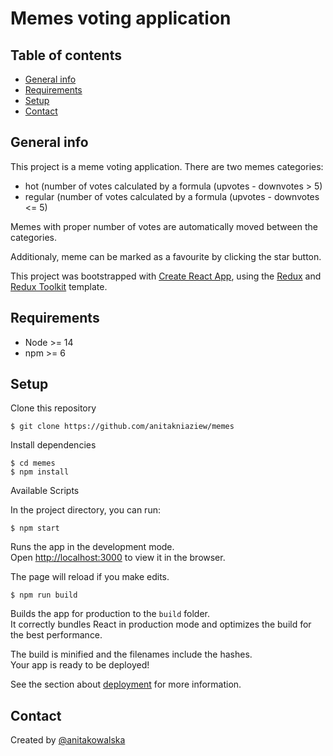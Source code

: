 # Memes voting application

## Table of contents

- [General info](#general-info)
- [Requirements](#requirements)
- [Setup](#setup)
- [Contact](#contact)

## General info

This project is a meme voting application. There are two memes categories:

- hot (number of votes calculated by a formula (upvotes - downvotes > 5)
- regular (number of votes calculated by a formula (upvotes - downvotes <= 5)

Memes with proper number of votes are automatically moved between the categories.

Additionaly, meme can be marked as a favourite by clicking the star button.

This project was bootstrapped with [Create React App](https://github.com/facebook/create-react-app), using the [Redux](https://redux.js.org/) and [Redux Toolkit](https://redux-toolkit.js.org/) template.

## Requirements

- Node >= 14
- npm >= 6

## Setup

Clone this repository

```
$ git clone https://github.com/anitakniaziew/memes
```

Install dependencies

```
$ cd memes
$ npm install
```

Available Scripts

In the project directory, you can run:

```
$ npm start
```

Runs the app in the development mode.<br />
Open [http://localhost:3000](http://localhost:3000) to view it in the browser.

The page will reload if you make edits.<br />

```
$ npm run build
```

Builds the app for production to the `build` folder.<br />
It correctly bundles React in production mode and optimizes the build for the best performance.

The build is minified and the filenames include the hashes.<br />
Your app is ready to be deployed!

See the section about [deployment](https://facebook.github.io/create-react-app/docs/deployment) for more information.

## Contact

Created by [@anitakowalska](https://www.kowalska.dev/)
